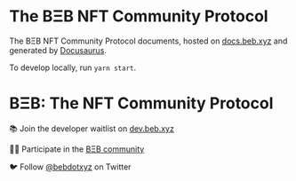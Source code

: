 # The BΞB NFT Community Protocol

The BΞB NFT Community Protocol documents, hosted on [docs.beb.xyz](https://docs.beb.xyz) and generated by [Docusaurus](https://docusaurus.io).

To develop locally, run `yarn start`.

# **BΞB: The NFT Community Protocol**

📚 Join the developer waitlist on [dev.beb.xyz](https://dev.beb.xyz)

👩‍💻 Participate in the [BΞB community](https://beb.xyz)

🐦 Follow [@bebdotxyz](https://twitter.com/bebdotxyz) on Twitter
